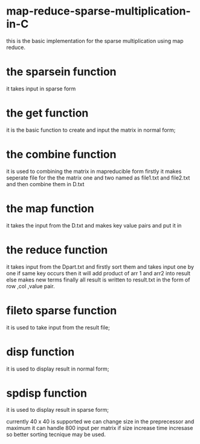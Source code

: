 # map-reduce-sparse-multiplication-in-C
this is the basic implementation for the sparse multiplication using map reduce.

# the sparsein function
it takes input in sparse form

# the get function
it is  the basic function to create and input the matrix in normal form;



# the combine function 
it is used to combining the matrix in mapreducible form
firstly it makes seperate file for the the matrix one and two named as file1.txt and file2.txt and then combine them in D.txt

# the map function
it takes the input from the D.txt and makes key value pairs and put it in 



# the reduce function 
it takes input from the Dpart.txt and firstly sort them
and takes input one by one if same key occurs then it will add product of 
arr 1 and arr2 into result else
makes new terms
finally all result is written to result.txt 
in the form of row ,col ,value pair.

# fileto sparse function
it is used to take input from the result file;

# disp function 
it is used to display result in normal form;

# spdisp function

it is used to display result in sparse form;

currently 40 x 40 is supported we can change size in the preprecessor 
and maximum it can handle 800 input per matrix if size increase time incresase so better sorting tecnique may be used.
